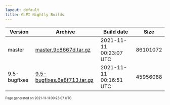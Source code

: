 ```yaml
---
layout: default
title: GLPI Nightly Builds
---
```


Version|Archive|Build date|Size
---|---|---|---
master|[master.9c8667d.tar.gz](master.9c8667d.tar.gz)|2021-11-11 00:23:07 UTC|86101072
9.5-bugfixes|[9.5-bugfixes.6e8f713.tar.gz](9.5-bugfixes.6e8f713.tar.gz)|2021-11-11 00:16:51 UTC|45956088

<font size="1">Page generated on 2021-11-11 00:23:07 UTC</font>
